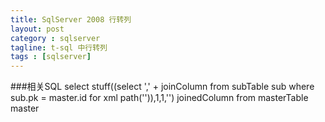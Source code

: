 ```yaml
---
title: SqlServer 2008 行转列
layout: post
category : sqlserver
tagline: t-sql 中行转列
tags : [sqlserver]
---
```

###相关SQL
	select stuff((select ',' + joinColumn from subTable sub where sub.pk = master.id for xml path('')),1,1,'') joinedColumn
	from masterTable master